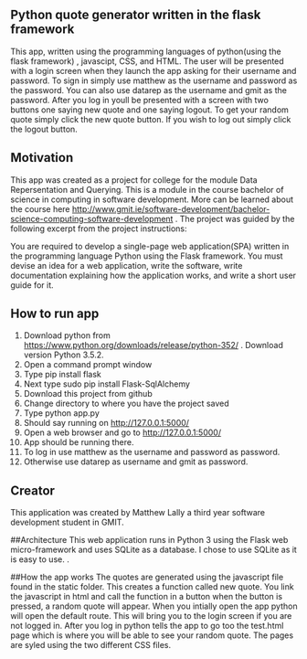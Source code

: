 ## Python quote generator written in the flask framework
This app, written using the programming languages of python(using the flask framework) , javascipt, CSS, and HTML. The user will be presented with a login screen when they launch the app asking for their username and password. To sign in simply use matthew as the username and password as the password. You can also use datarep as the username and gmit as the password. After you log in youll be presented with a screen with two buttons one saying new quote and one saying logout. To get your random quote simply click the new quote button. If you wish to log out simply click the logout button.

## Motivation
This app was created as a project for college for the module Data Repersentation and Querying. This is a module in the course bachelor of science in computing in software development. More can be learned about the course here http://www.gmit.ie/software-development/bachelor-science-computing-software-development . The project was guided by the following excerpt from the project instructions:

You are required to develop a single-page web application(SPA) written in the programming language Python using the Flask framework. You must devise an idea for a web application, write the software, write documentation explaining how the application works, and write a short user guide for it.

## How to run app
1. Download python from https://www.python.org/downloads/release/python-352/ . Download version Python 3.5.2.
2. Open a command prompt window
3. Type pip install flask
4. Next type  sudo pip install Flask-SqlAlchemy 
5. Download this project from github
6. Change directory to where you have the project saved
7. Type python app.py
8. Should say running on http://127.0.0.1:5000/
9. Open a web browser and go to http://127.0.0.1:5000/
10. App should be running there.
11. To log in use matthew as the username and password as password.
12. Otherwise use datarep as username and gmit as password.

## Creator
This application was created by Matthew Lally a third year software development student in GMIT. 

##Architecture
This web application runs in Python 3 using the Flask web micro-framework and uses SQLite as a database. I  chose to use  SQLite as it is easy to use. .

##How the app works
The quotes are generated using the javascript file found in the static folder. This creates a function called new quote. You link the javascript in html and call the function in a button when the button is pressed, a random quote will appear. When you intially open the app python will open the default route. This will bring you to the login screen if you are not logged in. After you log in python tells the app to go too the test.html page which is where you will be able to see your random quote. The pages are syled using the two different CSS files.
